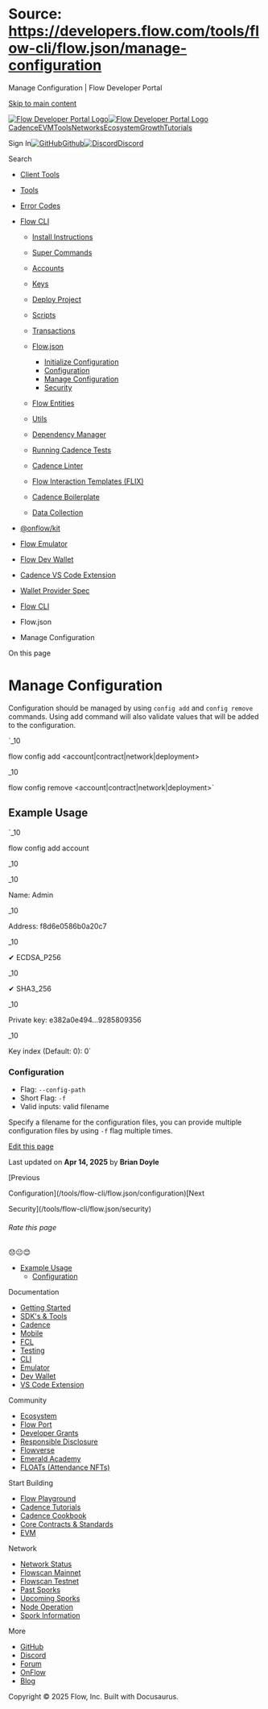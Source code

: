 # Source: https://developers.flow.com/tools/flow-cli/flow.json/manage-configuration

Manage Configuration | Flow Developer Portal



[Skip to main content](#__docusaurus_skipToContent_fallback)

[![Flow Developer Portal Logo](/img/flow-docs-logo-dark.png)![Flow Developer Portal Logo](/img/flow-docs-logo-light.png)](/)[Cadence](/build/flow)[EVM](/evm/about)[Tools](/tools/clients)[Networks](/networks/flow-networks)[Ecosystem](/ecosystem)[Growth](/growth)[Tutorials](/tutorials)

Sign In[![GitHub]()Github](https://github.com/onflow)[![Discord]()Discord](https://discord.gg/flow)

Search

* [Client Tools](/tools/clients)
* [Tools](/tools)
* [Error Codes](/tools/error-codes)
* [Flow CLI](/tools/flow-cli)

  + [Install Instructions](/tools/flow-cli/install)
  + [Super Commands](/tools/flow-cli/super-commands)
  + [Accounts](/tools/flow-cli/accounts/get-accounts)
  + [Keys](/tools/flow-cli/keys/generate-keys)
  + [Deploy Project](/tools/flow-cli/deployment/start-emulator)
  + [Scripts](/tools/flow-cli/scripts/execute-scripts)
  + [Transactions](/tools/flow-cli/transactions/send-transactions)
  + [Flow.json](/tools/flow-cli/flow.json/initialize-configuration)

    - [Initialize Configuration](/tools/flow-cli/flow.json/initialize-configuration)
    - [Configuration](/tools/flow-cli/flow.json/configuration)
    - [Manage Configuration](/tools/flow-cli/flow.json/manage-configuration)
    - [Security](/tools/flow-cli/flow.json/security)
  + [Flow Entities](/tools/flow-cli/get-flow-data/get-blocks)
  + [Utils](/tools/flow-cli/utils/signature-generate)
  + [Dependency Manager](/tools/flow-cli/dependency-manager)
  + [Running Cadence Tests](/tools/flow-cli/tests)
  + [Cadence Linter](/tools/flow-cli/lint)
  + [Flow Interaction Templates (FLIX)](/tools/flow-cli/flix)
  + [Cadence Boilerplate](/tools/flow-cli/boilerplate)
  + [Data Collection](/tools/flow-cli/data-collection)
* [@onflow/kit](/tools/kit)
* [Flow Emulator](/tools/emulator)
* [Flow Dev Wallet](/tools/flow-dev-wallet)
* [Cadence VS Code Extension](/tools/vscode-extension)
* [Wallet Provider Spec](/tools/wallet-provider-spec)

* [Flow CLI](/tools/flow-cli)
* Flow.json
* Manage Configuration

On this page

# Manage Configuration

Configuration should be managed by using `config add`
and `config remove` commands. Using add command will also
validate values that will be added to the configuration.

`_10

flow config add <account|contract|network|deployment>

_10

flow config remove <account|contract|network|deployment>`

## Example Usage[​](#example-usage "Direct link to Example Usage")

`_10

flow config add account

_10

_10

Name: Admin

_10

Address: f8d6e0586b0a20c7

_10

✔ ECDSA_P256

_10

✔ SHA3_256

_10

Private key: e382a0e494...9285809356

_10

Key index (Default: 0): 0`

### Configuration[​](#configuration "Direct link to Configuration")

* Flag: `--config-path`
* Short Flag: `-f`
* Valid inputs: valid filename

Specify a filename for the configuration files, you can provide multiple configuration
files by using `-f` flag multiple times.

[Edit this page](https://github.com/onflow/docs/tree/main/docs/tools/flow-cli/flow.json/manage-configuration.md)

Last updated on **Apr 14, 2025** by **Brian Doyle**

[Previous

Configuration](/tools/flow-cli/flow.json/configuration)[Next

Security](/tools/flow-cli/flow.json/security)

###### Rate this page

😞😐😊

* [Example Usage](#example-usage)
  + [Configuration](#configuration)

Documentation

* [Getting Started](/build/getting-started/contract-interaction)
* [SDK's & Tools](/tools)
* [Cadence](https://cadence-lang.org/docs/)
* [Mobile](/build/guides/mobile/overview)
* [FCL](/tools/clients/fcl-js)
* [Testing](/build/smart-contracts/testing)
* [CLI](/tools/flow-cli)
* [Emulator](/tools/emulator)
* [Dev Wallet](https://github.com/onflow/fcl-dev-wallet)
* [VS Code Extension](/tools/vscode-extension)

Community

* [Ecosystem](/ecosystem)
* [Flow Port](https://port.onflow.org/)
* [Developer Grants](https://github.com/onflow/developer-grants)
* [Responsible Disclosure](https://flow.com/flow-responsible-disclosure)
* [Flowverse](https://www.flowverse.co/)
* [Emerald Academy](https://academy.ecdao.org/)
* [FLOATs (Attendance NFTs)](https://floats.city/)

Start Building

* [Flow Playground](https://play.flow.com/)
* [Cadence Tutorials](https://cadence-lang.org/docs/tutorial/first-steps)
* [Cadence Cookbook](https://open-cadence.onflow.org)
* [Core Contracts & Standards](/build/core-contracts)
* [EVM](/evm/about)

Network

* [Network Status](https://status.onflow.org/)
* [Flowscan Mainnet](https://flowscan.io/)
* [Flowscan Testnet](https://testnet.flowscan.io/)
* [Past Sporks](/networks/node-ops/node-operation/past-sporks)
* [Upcoming Sporks](/networks/node-ops/node-operation/upcoming-sporks)
* [Node Operation](/networks/node-ops)
* [Spork Information](/networks/node-ops/node-operation/spork)

More

* [GitHub](https://github.com/onflow)
* [Discord](https://discord.gg/flow)
* [Forum](https://forum.onflow.org/)
* [OnFlow](https://onflow.org/)
* [Blog](https://flow.com/blog)

Copyright © 2025 Flow, Inc. Built with Docusaurus.
